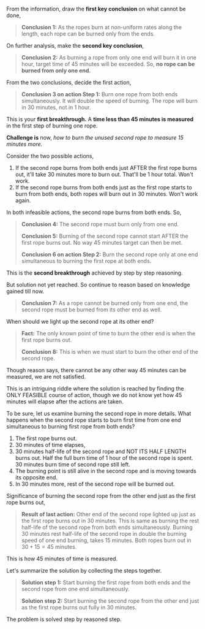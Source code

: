From the information, draw the **first key conclusion** on what cannot be done,

> **Conclusion 1:** As the ropes burn at non-uniform rates along the length, each rope can be burned only from the ends.

On further analysis, make the **second key conclusion**,

> **Conclusion 2:** As burning a rope from only one end will burn it in one hour, target time of 45 minutes will be exceeded. So, **no rope can be burned from only one end.**

From the two conclusions, decide the first action,

> **Conclusion 3 on action Step 1:** Burn one rope from both ends simultaneously. It will double the speed of burning. The rope will burn in 30 minutes, not in 1 hour.

This is your **first breakthrough.** A **time less than 45 minutes is measured** in the first step of burning one rope.

**Challenge is** now, _how to burn the unused second rope to measure 15 minutes more._

Consider the two possible actions,

1.  If the second rope burns from both ends just AFTER the first rope burns out, it'll take 30 minutes more to burn out. That'll be 1 hour total. Won't work.
2.  If the second rope burns from both ends just as the first rope starts to burn from both ends, both ropes will burn out in 30 minutes. Won't work again.

In both infeasible actions, the second rope burns from both ends. So,

> **Conclusion 4:** The second rope must burn only from one end.
>
> **Conclusion 5:** Burning of the second rope cannot start AFTER the first rope burns out. No way 45 minutes target can then be met.
>
> **Conclusion 6 on action Step 2:** Burn the second rope only at one end simultaneous to burning the first rope at both ends.

This is the **second breakthrough** achieved by step by step reasoning.

But solution not yet reached. So continue to reason based on knowledge gained till now.

> **Conclusion 7:** As a rope cannot be burned only from one end, the second rope must be burned from its other end as well.

When should we light up the second rope at its other end?

> **Fact:** The only known point of time to burn the other end is when the first rope burns out.
>
> **Conclusion 8:** This is when we must start to burn the other end of the second rope.

Though reason says, there cannot be any other way 45 minutes can be measured, we are not satisfied.

This is an intriguing riddle where the solution is reached by finding the ONLY FEASIBLE course of action, though we do not know yet how 45 minutes will elapse after the actions are taken.

To be sure, let us examine burning the second rope in more details. What happens when the second rope starts to burn first time from one end simultaneous to burning first rope from both ends?

1.  The first rope burns out.
2.  30 minutes of time elapses,
3.  30 minutes half-life of the second rope and NOT ITS HALF LENGTH burns out. Half the full burn time of 1 hour of the second rope is spent. 30 minutes burn time of second rope still left.
4.  The burning point is still alive in the second rope and is moving towards its opposite end.
5.  In 30 minutes more, rest of the second rope will be burned out.

Significance of burning the second rope from the other end just as the first rope burns out,

> **Result of last action:** Other end of the second rope lighted up just as the first rope burns out in 30 minutes. This is same as burning the rest half-life of the second rope from both ends simultaneously. Burning 30 minutes rest half-life of the second rope in double the burning speed of one end burning, takes 15 minutes. Both ropes burn out in $30 + 15 = 45$ minutes.

This is how 45 minutes of time is measured.

Let's summarize the solution by collecting the steps together.

> **Solution step 1:** Start burning the first rope from both ends and the second rope from one end simultaneously.
>
> **Solution step 2:** Start burning the second rope from the other end just as the first rope burns out fully in 30 minutes.

The problem is solved step by reasoned step.
